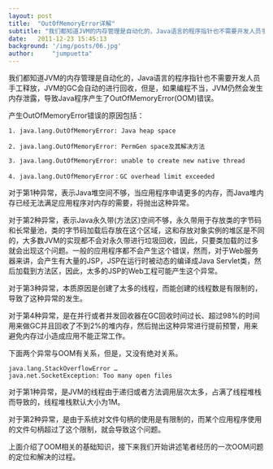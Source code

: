 ```yaml
---
layout: post
title:  "OutOfMemoryError详解"
subtitle: "我们都知道JVM的内存管理是自动化的，Java语言的程序指针也不需要开发人员手工释放，		   JVM的GC会自动的进行回收，但是，如果编程不当，JVM仍然会发生内存泄露，导致Java程		   序产生了OutOfMemoryError(OOM)错误。"
date:   2011-12-23 15:45:13
background: '/img/posts/06.jpg'
author:     "jumpuetta"
---
```


我们都知道JVM的内存管理是自动化的，Java语言的程序指针也不需要开发人员手工释放，JVM的GC会自动的进行回收，但是，如果编程不当，JVM仍然会发生内存泄露，导致Java程序产生了OutOfMemoryError(OOM)错误。

产生OutOfMemoryError错误的原因包括：

	1. java.lang.OutOfMemoryError: Java heap space
	
	2. java.lang.OutOfMemoryError: PermGen space及其解决方法
	
	3. java.lang.OutOfMemoryError: unable to create new native thread
	
	4. java.lang.OutOfMemoryError：GC overhead limit exceeded


对于第1种异常，表示Java堆空间不够，当应用程序申请更多的内存，而Java堆内存已经无法满足应用程序对内存的需要，将抛出这种异常。

对于第2种异常，表示Java永久带(方法区)空间不够，永久带用于存放类的字节码和长常量池，类的字节码加载后存放在这个区域，这和存放对象实例的堆区是不同的，大多数JVM的实现都不会对永久带进行垃圾回收，因此，只要类加载的过多就会出现这个问题。一般的应用程序都不会产生这个错误，然而，对于Web服务器来讲，会产生有大量的JSP，JSP在运行时被动态的编译成Java Servlet类，然后加载到方法区，因此，太多的JSP的Web工程可能产生这个异常。

对于第3种异常，本质原因是创建了太多的线程，而能创建的线程数是有限制的，导致了这种异常的发生。

对于第4种异常，是在并行或者并发回收器在GC回收时间过长、超过98%的时间用来做GC并且回收了不到2%的堆内存，然后抛出这种异常进行提前预警，用来避免内存过小造成应用不能正常工作。

下面两个异常与OOM有关系，但是，又没有绝对关系。

	java.lang.StackOverflowError …
	java.net.SocketException: Too many open files

对于第1种异常，是JVM的线程由于递归或者方法调用层次太多，占满了线程堆栈而导致的，线程堆栈默认大小为1M。

对于第2种异常，是由于系统对文件句柄的使用是有限制的，而某个应用程序使用的文件句柄超过了这个限制，就会导致这个问题。

上面介绍了OOM相关的基础知识，接下来我们开始讲述笔者经历的一次OOM问题的定位和解决的过程。
